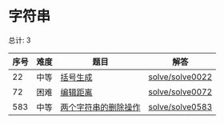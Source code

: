 # 字符串

<!--- table -->

总计: 3

| 序号 | 难度 | 题目                                                                                       | 解答                                  |
| ---- | ---- | ------------------------------------------------------------------------------------------ | ------------------------------------- |
| 22   | 中等 | [括号生成](https://leetcode-cn.com/problems/generate-parentheses/)                         | [solve/solve0022](../solve/solve0022) |
| 72   | 困难 | [编辑距离](https://leetcode-cn.com/problems/edit-distance/)                                | [solve/solve0072](../solve/solve0072) |
| 583  | 中等 | [两个字符串的删除操作](https://leetcode-cn.com/problems/delete-operation-for-two-strings/) | [solve/solve0583](../solve/solve0583) |
